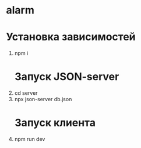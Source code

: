    # alarm 
   # Установка зависимостей
1. npm i
   # Запуск JSON-server
3. cd server
4. npx json-server db.json
   # Запуск клиента
6. npm run dev

